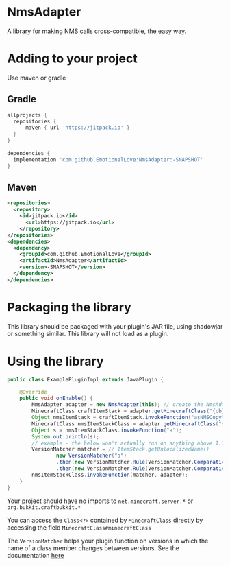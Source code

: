 # NmsAdapter
A library for making NMS calls cross-compatible, the easy way.

# Adding to your project
Use maven or gradle

## Gradle
```groovy
allprojects {
  repositories {
      maven { url 'https://jitpack.io' }
  }
}
  
dependencies {
  implementation 'com.github.EmotionalLove:NmsAdapter:-SNAPSHOT'
}

```
## Maven
```xml
<repositories>
  <repository>
    <id>jitpack.io</id>
      <url>https://jitpack.io</url>
    </repository>
</repositories>
<dependencies>
  <dependency>
    <groupId>com.github.EmotionalLove</groupId>
    <artifactId>NmsAdapter</artifactId>
    <version>-SNAPSHOT</version>
  </dependency>
</dependencies>
```

# Packaging the library
This library should be packaged with your plugin's JAR file, using shadowjar or something similar.
This library will not load as a plugin.

# Using the library
```Java
public class ExamplePluginImpl extends JavaPlugin {

    @Override
    public void onEnable() {
        NmsAdapter adapter = new NmsAdapter(this); // create the NmsAdapter instance (store this in a field if you'd like)
        MinecraftClass craftItemStack = adapter.getMinecraftClass("{cb}.inventory.CraftItemStack"); 
        Object nmsItemStack = craftItemStack.invokeFunction("asNMSCopy", new ItemStack(Material.EMERALD));
        MinecraftClass nmsItemStackClass = adapter.getMinecraftClass("{nms}.ItemStack", nmsItemStack);
        Object s = nmsItemStackClass.invokeFunction("a");
        System.out.println(s);
        // example - the below won't actually run on anything above 1.11 because I can't be bothered to look up the actual function names.
        VersionMatcher matcher = // ItemStack.getUnlocalizedName()
                new VersionMatcher("a")
                .then(new VersionMatcher.Rule(VersionMatcher.Comparative.EQUAL, 14), "c") // == 1.14.x
                .then(new VersionMatcher.Rule(VersionMatcher.Comparative.GREATER_THAN, 11), "b"); // > 1.11.x
        nmsItemStackClass.invokeFunction(matcher, adapter);
    }
}
```
Your project should have no imports to `net.minecraft.server.*` or `org.bukkit.craftbukkit.*`

You can access the `Class<?>` contained by `MinecraftClass` directly by accessing the field `MinecraftClass#minecraftClass`

The `VersionMatcher` helps your plugin function on versions in which the name of a class member changes between versions. See the documentation [here](https://github.com/EmotionalLove/NmsAdapter/blob/master/src/main/java/me/someonelove/nmsadapter/VersionMatcher.java)
